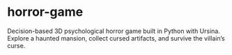 # horror-game
Decision-based 3D psychological horror game built in Python with Ursina. Explore a haunted mansion, collect cursed artifacts, and survive the villain’s curse.
